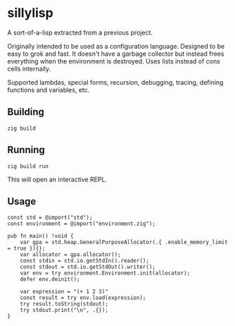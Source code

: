 # sillylisp

A sort-of-a-lisp extracted from a previous project.

Originally intended to be used as a configuration language.
Designed to be easy to grok and fast.
It doesn't have a garbage collector but instead frees everything when the environment is destroyed.
Uses lists instead of cons cells internally.

Supported lambdas, special forms, recursion, debugging, tracing, defining functions and variables, etc.

## Building
```zig
zig build
```

## Running
```zig
zig build run
```

This will open an interactive REPL.

## Usage

```zig
const std = @import("std");
const environment = @import("environment.zig");

pub fn main() !void {
    var gpa = std.heap.GeneralPurposeAllocator(.{ .enable_memory_limit = true }){};
    var allocator = gpa.allocator();
    const stdin = std.io.getStdIn().reader();
    const stdout = std.io.getStdOut().writer();
    var env = try environment.Environment.init(allocator);
    defer env.deinit();

    var expression = "(+ 1 2 3)"
    const result = try env.load(expression);
    try result.toString(stdout);
    try stdout.print("\n", .{});
}
```
